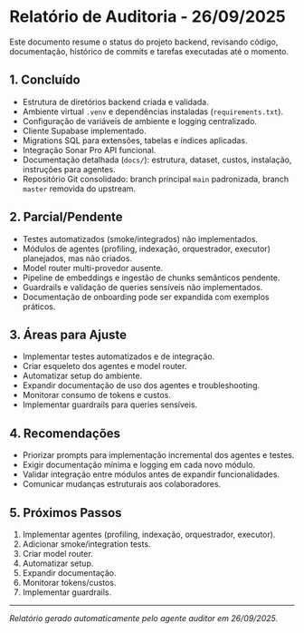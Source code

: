 # Relatório de Auditoria - 26/09/2025

Este documento resume o status do projeto backend, revisando código, documentação, histórico de commits e tarefas executadas até o momento.

## 1. Concluído
- Estrutura de diretórios backend criada e validada.
- Ambiente virtual `.venv` e dependências instaladas (`requirements.txt`).
- Configuração de variáveis de ambiente e logging centralizado.
- Cliente Supabase implementado.
- Migrations SQL para extensões, tabelas e índices aplicadas.
- Integração Sonar Pro API funcional.
- Documentação detalhada (`docs/`): estrutura, dataset, custos, instalação, instruções para agentes.
- Repositório Git consolidado: branch principal `main` padronizada, branch `master` removida do upstream.

## 2. Parcial/Pendente
- Testes automatizados (smoke/integrados) não implementados.
- Módulos de agentes (profiling, indexação, orquestrador, executor) planejados, mas não criados.
- Model router multi-provedor ausente.
- Pipeline de embeddings e ingestão de chunks semânticos pendente.
- Guardrails e validação de queries sensíveis não implementados.
- Documentação de onboarding pode ser expandida com exemplos práticos.

## 3. Áreas para Ajuste
- Implementar testes automatizados e de integração.
- Criar esqueleto dos agentes e model router.
- Automatizar setup do ambiente.
- Expandir documentação de uso dos agentes e troubleshooting.
- Monitorar consumo de tokens e custos.
- Implementar guardrails para queries sensíveis.

## 4. Recomendações
- Priorizar prompts para implementação incremental dos agentes e testes.
- Exigir documentação mínima e logging em cada novo módulo.
- Validar integração entre módulos antes de expandir funcionalidades.
- Comunicar mudanças estruturais aos colaboradores.

## 5. Próximos Passos
1. Implementar agentes (profiling, indexação, orquestrador, executor).
2. Adicionar smoke/integration tests.
3. Criar model router.
4. Automatizar setup.
5. Expandir documentação.
6. Monitorar tokens/custos.
7. Implementar guardrails.

---
*Relatório gerado automaticamente pelo agente auditor em 26/09/2025.*
